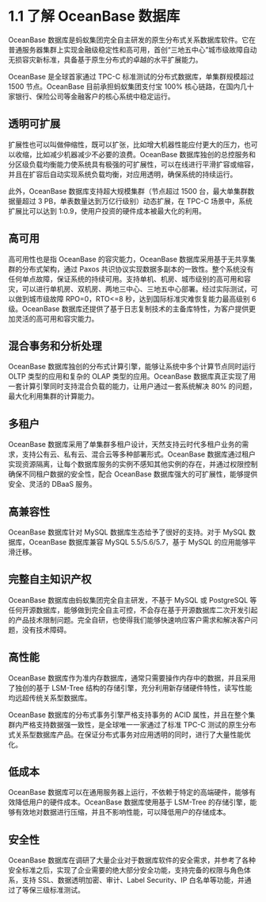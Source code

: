 # 1.1 了解 OceanBase 数据库

OceanBase 数据库是蚂蚁集团完全自主研发的原生分布式关系数据库软件。它在普通服务器集群上实现金融级稳定性和高可用，首创“三地五中心”城市级故障自动无损容灾新标准，具备基于原生分布式的卓越的水平扩展能力。

OceanBase 是全球首家通过 TPC-C 标准测试的分布式数据库，单集群规模超过 1500 节点。OceanBase 目前承担蚂蚁集团支付宝 100% 核心链路，在国内几十家银行、保险公司等金融客户的核心系统中稳定运行。

## 透明可扩展

扩展性也可以叫做伸缩性，既可以扩张，比如增大机器性能应付更大的压力，也可以收缩，比如减少机器减少不必要的浪费。OceanBase 数据库独创的总控服务和分区级负载均衡能力使系统具有极强的可扩展性，可以在线进行平滑扩容或缩容，并且在扩容后自动实现系统负载均衡，对应用透明，确保系统的持续运行。

此外，OceanBase 数据库支持超大规模集群（节点超过 1500 台，最大单集群数据量超过 3 PB，单表数量达到万亿行级别）动态扩展，在 TPC-C 场景中，系统扩展比可以达到 1:0.9，使用户投资的硬件成本被最大化的利用。

## 高可用

高可用性也是指 OceanBase 的容灾能力，OceanBase 数据库采用基于无共享集群的分布式架构，通过 Paxos 共识协议实现数据多副本的一致性。整个系统没有任何单点故障，保证系统的持续可用。支持单机、机房、城市级别的高可用和容灾，可以进行单机房、双机房、两地三中心、三地五中心部署。经过实际测试，可以做到城市级故障 RPO=0，RTO<=8 秒，达到国际标准灾难恢复能力最高级别 6 级。OceanBase 数据库还提供了基于日志复制技术的主备库特性，为客户提供更加灵活的高可用和容灾能力。

## 混合事务和分析处理

OceanBase 数据库独创的分布式计算引擎，能够让系统中多个计算节点同时运行 OLTP 类型的应用和复杂的 OLAP 类型的应用。OceanBase 数据库真正实现了用一套计算引擎同时支持混合负载的能力，让用户通过一套系统解决 80% 的问题，最大化利用集群的计算能力。

## 多租户

OceanBase 数据库采用了单集群多租户设计，天然支持云时代多租户业务的需求，支持公有云、私有云、混合云等多种部署形式。OceanBase 数据库通过租户实现资源隔离，让每个数据库服务的实例不感知其他实例的存在，并通过权限控制确保不同租户数据的安全性，配合 OceanBase 数据库强大的可扩展性，能够提供安全、灵活的 DBaaS 服务。

## 高兼容性

OceanBase 数据库针对 MySQL 数据库生态给予了很好的支持。对于 MySQL 数据库，OceanBase 数据库兼容 MySQL 5.5/5.6/5.7，基于 MySQL 的应用能够平滑迁移。

## 完整自主知识产权

OceanBase 数据库由蚂蚁集团完全自主研发，不基于 MySQL 或 PostgreSQL 等任何开源数据库，能够做到完全自主可控，不会存在基于开源数据库二次开发引起的产品技术限制问题。完全自研，也使得我们能够快速响应客户需求和解决客户问题，没有技术障碍。

## 高性能

OceanBase 数据库作为准内存数据库，通常只需要操作内存中的数据，并且采用了独创的基于 LSM-Tree 结构的存储引擎，充分利用新存储硬件特性，读写性能均远超传统关系型数据库。

OceanBase 数据库的分布式事务引擎严格支持事务的 ACID 属性，并且在整个集群内严格支持数据强一致性，是全球唯一一家通过了标准 TPC-C 测试的原生分布式关系型数据库产品。在保证分布式事务对应用透明的同时，进行了大量性能优化。

## 低成本

OceanBase 数据库可以在通用服务器上运行，不依赖于特定的高端硬件，能够有效降低用户的硬件成本。OceanBase 数据库使用基于 LSM-Tree 的存储引擎，能够有效地对数据进行压缩，并且不影响性能，可以降低用户的存储成本。

## 安全性

OceanBase 数据库在调研了大量企业对于数据库软件的安全需求，并参考了各种安全标准之后，实现了企业需要的绝大部分安全功能，支持完备的权限与角色体系，支持 SSL、数据透明加密、审计、Label Security、IP 白名单等功能，并通过了等保三级标准测试。
